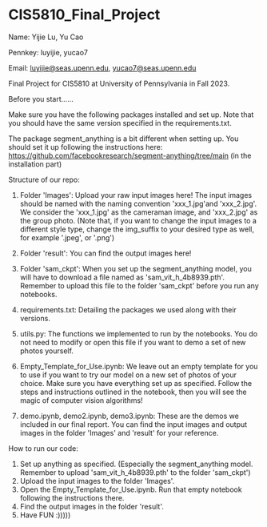 # CIS5810_Final_Project
Name: Yijie Lu, Yu Cao

Pennkey: luyijie, yucao7

Email: luyijie@seas.upenn.edu, yucao7@seas.upenn.edu

Final Project for CIS5810 at University of Pennsylvania in Fall 2023.


Before you start......

  Make sure you have the following packages installed and set up. Note that you should have the same version specified in the requirements.txt.

  The package segment_anything is a bit different when setting up. You should set it up following the instructions here: https://github.com/facebookresearch/segment-anything/tree/main 
   (in the installation part)


Structure of our repo:
1. Folder 'Images': Upload your raw input images here! The input images should be named with the naming convention 'xxx_1.jpg'and 'xxx_2.jpg'. We consider the 'xxx_1.jpg' as the cameraman image, and 'xxx_2.jpg' as the group photo. (Note that, if you want to change the input images to a different style type, change the img_suffix to your desired type as well, for example '.jpeg', or '.png')

2. Folder 'result': You can find the output images here!

3. Folder 'sam_ckpt': When you set up the segment_anything model, you will have to download a file named as 'sam_vit_h_4b8939.pth'. Remember to upload this file to the folder 'sam_ckpt' before you run any notebooks. 

4. requirements.txt: Detailing the packages we used along with their versions.

5. utils.py: The functions we implemented to run by the notebooks. You do not need to modify or open this file if you want to demo a set of new photos yourself.

6. Empty_Template_for_Use.ipynb: We leave out an empty template for you to use if you want to try our model on a new set of photos of your choice. Make sure you have everything set up as specified. Follow the steps and instructions outlined in the notebook, then you will see the magic of computer vision algorithms!

7. demo.ipynb, demo2.ipynb, demo3.ipynb: These are the demos we included in our final report. You can find the input images and output images in the folder 'Images' and 'result' for your reference. 


How to run our code:
1. Set up anything as specified. (Especially the segment_anything model. Remember to upload 'sam_vit_h_4b8939.pth' to the folder 'sam_ckpt')
2. Upload the input images to the folder 'Images'.
3. Open the Empty_Template_for_Use.ipynb. Run that empty notebook following the instructions there. 
4. Find the output images in the folder 'result'.
5. Have FUN :)))))
